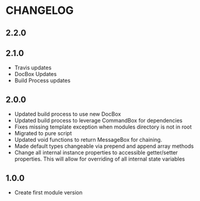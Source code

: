 CHANGELOG
=========

## 2.2.0

## 2.1.0 
* Travis updates
* DocBox Updates
* Build Process updates

## 2.0.0
* Updated build process to use new DocBox
* Updated build process to leverage CommandBox for dependencies
* Fixes missing template exception when modules directory is not in root
* Migrated to pure script
* Updated void functions to return MessageBox for chaining.
* Made default types changeable via prepend and append array methods
* Change all internal instance properties to accessible getter/setter properties. This will allow for overriding of all internal state variables

## 1.0.0
* Create first module version